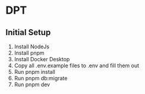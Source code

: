 # DPT

## Initial Setup

1. Install NodeJs
2. Install pnpm
3. Install Docker Desktop
4. Copy all .env.example files to .env and fill them out
5. Run pnpm install
6. Run pnpm db:migrate
7. Run pnpm dev
